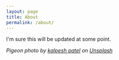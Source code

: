 ```yaml
---
layout: page
title: About
permalink: /about/
---
```


I'm sure this will be updated at some point.

_Pigeon photo by [kalpesh patel](https://unsplash.com/@kaps3666) on [Unsplash](https://unsplash.com)_

